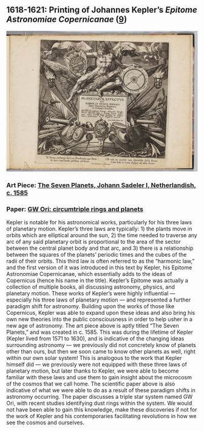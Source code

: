 ## 1618-1621: Printing of Johannes Kepler’s <em>Epitome Astronomiae Copernicanae</em> ([9](https://books.google.com/books?id=KUE1AAAAcAAJ&printsec=frontcover#v=onepage&q&f=false))

![pic](/images/1618.jpg)

### Art Piece: [The Seven Planets, Johann Sadeler I, Netherlandish, c. 1585](https://harvardartmuseums.org/collections/object/370327?position=13)

### Paper: [GW Ori: circumtriple rings and planets](https://academic.oup.com/mnras/article-abstract/508/1/392/6371904?redirectedFrom=fulltext)

Kepler is notable for his astronomical works, particularly for his three laws of planetary motion. Kepler’s three laws are typically: 1) the plants move in orbits which are elliptical around the sun, 2) the time needed to traverse any arc of any said planetary orbit is proportional to the area of the sector between the central planet body and that arc, and 3) there is a relationship between the squares of the planets’ periodic times and the cubes of the radii of their orbits. This third law is often referred to as the “harmonic law,” and the first version of it was introduced in this text by Kepler, his Epitome Astronomiae Copernicanae, which essentially adds to the ideas of Copernicus (hence his name in the title). Kepler’s Epitome was actually a collection of multiple books, all discussing astronomy, physics, and planetary motion. These works of Kepler’s were highly influential — especially his three laws of planetary motion — and represented a further paradigm shift for astronomy. Building upon the works of those like Copernicus, Kepler was able to expand upon these ideas and also bring his own new theories into the public consciousness in order to help usher in a new age of astronomy. The art piece above is aptly titled “The Seven Planets,” and was created in c. 1585. This was during the lifetime of Kepler (Kepler lived from 1571 to 1630), and is indicative of the changing ideas surrounding astronomy — we previously did not concretely know of planets other than ours, but then we soon came to know other planets as well, right within our own solar system! This is analogous to the work that Kepler himself did — we previously were not equipped with these three laws of planetary motion, but later thanks to Kepler, we were able to become familiar with these laws and use them to gain insight about the microcosm of the cosmos that we call home. The scientific paper above is also indicative of what we were able to do as a result of these paradigm shifts in astronomy occurring. The paper discusses a triple star system named GW Ori, with recent studies identifying dust rings within the system. We would not have been able to gain this knowledge, make these discoveries if not for the work of Kepler and his contemporaries facilitating revolutions in how we see the cosmos and ourselves. 
